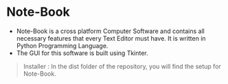 # Note-Book
- Note-Book  is a cross platform Computer Software and contains all necessary features that every Text Editor must have. It is written in Python Programming Language. 
- The GUI for this software is built using Tkinter.
> Installer : In the dist folder of the repository, you will find the setup for Note-Book.
